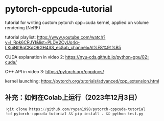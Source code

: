# pytorch-cppcuda-tutorial
tutorial for writing custom pytorch cpp+cuda kernel, applied on volume rendering (NeRF)

tutorial playlist: https://www.youtube.com/watch?v=l_Rpk6CRJYI&list=PLDV2CyUo4q-LKuiNltBqCKdO9GH4SS_ec&ab_channel=AI%E8%91%B5


CUDA explanation in video 2: https://nyu-cds.github.io/python-gpu/02-cuda/

C++ API in video 3: https://pytorch.org/cppdocs/

kernel launching: https://pytorch.org/tutorials/advanced/cpp_extension.html

## 补充：如何在Colab上运行（2023年12月3日）

```python
!git clone https://github.com/rypan1998/pytorch-cppcuda-tutorial
!cd pytorch-cppcuda-tutorial && pip install . && python test.py
```
